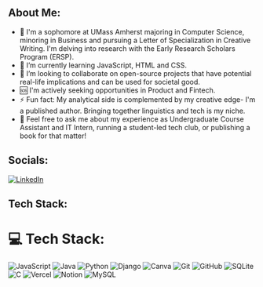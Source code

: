 ## About Me:
- 🔭 I'm a sophomore at UMass Amherst majoring in Computer Science, minoring in Business and pursuing a Letter of Specialization in Creative Writing. I'm delving into research with the Early Research Scholars Program (ERSP).
- 🌱 I’m currently learning JavaScript, HTML and CSS. 
- 🤝 I’m looking to collaborate on open-source projects that have potential real-life implications and can be used for societal good.
- 🆘 I'm actively seeking opportunities in Product and Fintech.
- ⚡ Fun fact: My analytical side is complemented by my creative edge- I'm a published author. Bringing together linguistics and tech is my niche.
- 💬 Feel free to ask me about my experience as Undergraduate Course Assistant and IT Intern, running a student-led tech club, or publishing a book for that matter!

## Socials:
[![LinkedIn](https://img.shields.io/badge/LinkedIn-%230077B5.svg?logo=linkedin&logoColor=white)](https://www.linkedin.com/in/urvi-gupta-266b18302/)

## Tech Stack:

# 💻 Tech Stack:
![JavaScript](https://img.shields.io/badge/javascript-%23323330.svg?style=for-the-badge&logo=javascript&logoColor=%23F7DF1E) ![Java](https://img.shields.io/badge/java-%23ED8B00.svg?style=for-the-badge&logo=openjdk&logoColor=white) ![Python](https://img.shields.io/badge/python-3670A0?style=for-the-badge&logo=python&logoColor=ffdd54) ![Django](https://img.shields.io/badge/django-%23092E20.svg?style=for-the-badge&logo=django&logoColor=white) ![Canva](https://img.shields.io/badge/Canva-%2300C4CC.svg?style=for-the-badge&logo=Canva&logoColor=white) ![Git](https://img.shields.io/badge/git-%23F05033.svg?style=for-the-badge&logo=git&logoColor=white) ![GitHub](https://img.shields.io/badge/github-%23121011.svg?style=for-the-badge&logo=github&logoColor=white) ![SQLite](https://img.shields.io/badge/sqlite-%2307405e.svg?style=for-the-badge&logo=sqlite&logoColor=white) ![C](https://img.shields.io/badge/c-%2300599C.svg?style=for-the-badge&logo=c&logoColor=white) ![Vercel](https://img.shields.io/badge/vercel-%23000000.svg?style=for-the-badge&logo=vercel&logoColor=white) ![Notion](https://img.shields.io/badge/Notion-%23000000.svg?style=for-the-badge&logo=notion&logoColor=white) ![MySQL](https://img.shields.io/badge/mysql-4479A1.svg?style=for-the-badge&logo=mysql&logoColor=white)


<!-- Proudly created with GPRM ( https://gprm.itsvg.in ) -->
